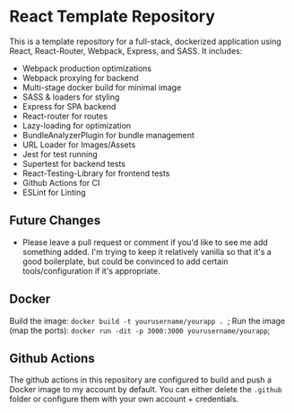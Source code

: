 # React Template Repository

This is a template repository for a full-stack, dockerized application using React, React-Router, Webpack, Express, and SASS. It includes:

- Webpack production optimizations
- Webpack proxying for backend
- Multi-stage docker build for minimal image
- SASS & loaders for styling
- Express for SPA backend
- React-router for routes
- Lazy-loading for optimization
- BundleAnalyzerPlugin for bundle management
- URL Loader for Images/Assets
- Jest for test running
- Supertest for backend tests
- React-Testing-Library for frontend tests
- Github Actions for CI
- ESLint for Linting

## Future Changes

- Please leave a pull request or comment if you'd like to see me add something added. I'm trying to keep it relatively vanilla so that it's a good boilerplate, but could be convinced to add certain tools/configuration if it's appropriate.

## Docker

Build the image: `docker build -t yourusername/yourapp . `;
Run the image (map the ports): `docker run -dit -p 3000:3000 yourusername/yourapp`;

## Github Actions 
The github actions in this repository are configured to build and push a Docker image to my account by default. You can either delete the `.github` folder or configure them with your own account + credentials.

